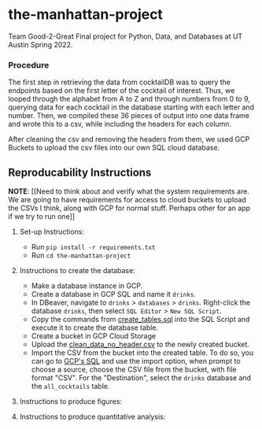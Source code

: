 # the-manhattan-project
Team Good-2-Great Final project for Python, Data, and Databases at UT Austin Spring 2022.



### Procedure

The first step in retrieving the data from cocktailDB was to query the endpoints based on the first letter of the cocktail of interest. Thus, we looped through the alphabet from A to Z and through numbers from 0 to 9, querying data for each cocktail in the database starting with each letter and number. Then, we compiled these 36 pieces of output into one data frame and wrote this to a csv, while including the headers for each column.


After cleaning the csv and removing the headers from them, we used GCP Buckets to upload the csv files into our own SQL cloud database. 






## Reproducability Instructions

__NOTE__: [[Need to think about and verify what the system requirements are. We are going to have requirements for access to cloud buckets to upload the CSVs I think, along with GCP for normal stuff. Perhaps other for an app if we try to run one]]

1) Set-up Instructions:
	* Run `pip install -r requirements.txt`
	* Run `cd the-manhattan-project`

2) Instructions to create the database:
    * Make a database instance in GCP.
    * Create a database in GCP SQL and name it `drinks`.
    * In DBeaver, navigate to `drinks` > `databases` > `drinks`. Right-click the database `drinks`, then select `SQL Editor` > `New SQL Script`. 
    * Copy the commands from [create_tables.sql](https://github.com/ElliottMetzler/the-manhattan-project/blob/get_data/setup/create_tables.sql) into the SQL Script and execute it to create the database table.
    * Create a bucket in GCP Cloud Storage
    * Upload the [clean_data_no_header.csv](https://github.com/ElliottMetzler/the-manhattan-project/blob/get_data/data/clean_data_no_header.csv) to the newly created bucket.
    * Import the CSV from the bucket into the created table. To do so, you can go to [GCP's SQL](https://console.cloud.google.com/sql/instances/python-pedro/overview?project=deft-diode-342909) and use the import option, when prompt to choose a source, choose the CSV file from the bucket, with file format "CSV". For the "Destination", select the `drinks` database and the `all_cocktails` table.

3) Instructions to produce figures:

4) Instructions to produce quantitative analysis: